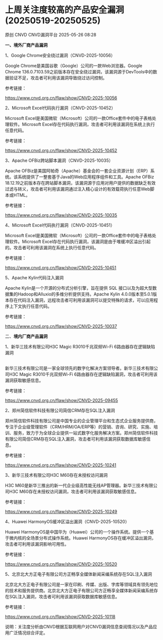 #  上周关注度较高的产品安全漏洞(20250519-20250525)   
原创 CNVD  CNVD漏洞平台   2025-05-26 08:28  
  
**一、境外厂商产品漏洞**  
  
1、Google Chrome安全绕过漏洞（CNVD-2025-10056）  
  
Google Chrome是美国谷歌（Google）公司的一款Web浏览器。Google Chrome 136.0.7103.59之前版本存在安全绕过漏洞，该漏洞源于DevTools中的数据验证不足，攻击者可利用该漏洞导致绕过访问控制。  
  
参考链接：  
  
https://www.cnvd.org.cn/flaw/show/CNVD-2025-10056  
  
2、Microsoft Excel代码执行漏洞（CNVD-2025-10452）  
  
Microsoft Excel是美国微软（Microsoft）公司的一款Office套件中的电子表格处理软件。Microsoft Excel存在代码执行漏洞，攻击者可利用该漏洞在系统上执行任意代码。  
  
参考链接：  
  
https://www.cnvd.org.cn/flaw/show/CNVD-2025-10452  
  
3、Apache OFBiz跨站脚本漏洞（CNVD-2025-10035）  
  
Apache OFBiz是美国阿帕奇（Apache）基金会的一套企业资源计划（ERP）系统。该系统提供了一整套基于Java的Web应用程序组件和工具。Apache OFBiz 18.12.19之前版本存在跨站脚本漏洞，该漏洞源于应用对用户提供的数据缺乏有效过滤与转义，攻击者可利用该漏洞通过注入精心设计的有效载荷执行任意Web脚本或HTML。  
  
参考链接：  
  
https://www.cnvd.org.cn/flaw/show/CNVD-2025-10035  
  
4、Microsoft Excel代码执行漏洞（CNVD-2025-10451）  
  
Microsoft Excel是美国微软（Microsoft）公司的一款Office套件中的电子表格处理软件。Microsoft Excel存在代码执行漏洞，该漏洞是由于堆缓冲区溢出引起的。攻击者可利用该漏洞在系统上执行任意代码。  
  
参考链接：  
  
https://www.cnvd.org.cn/flaw/show/CNVD-2025-10451  
  
5、Apache Kylin代码注入漏洞  
  
Apache Kylin是一个开源的分布式分析引擎，旨在提供 SQL 接口以及为超大型数据集的Hadoop和Alluxio的多维分析提供支持。Apache Kylin 4.0.0版本至5.0.1版本存在代码注入漏洞，远程攻击者可利用该漏洞可以提交特殊的请求，可以应用程序上下文执行任意代码。  
  
参考链接：  
  
https://www.cnvd.org.cn/flaw/show/CNVD-2025-10037  
  
二、**境内厂商产品漏洞**  
  
1、新华三技术有限公司H3C Magic R3010千兆双频Wi-Fi 6路由器存在逻辑缺陷漏洞  
  
‌  
新华三技术有限公司是一家全球领先的数字化解决方案领导者。新华三技术有限公司H3C Magic R3010千兆双频Wi-Fi 6路由器存在逻辑缺陷漏洞，攻击者可利用该漏洞获取敏感信息。  
  
参考链接：  
  
https://www.cnvd.org.cn/flaw/show/CNVD-2025-09455  
  
2、郑州简信软件科技有限公司简信CRM存在SQL注入漏洞  
  
郑州简信软件科技有限公司是中国专业的企业管理平台和生态式企业服务提供商，专注于企业级管理软件（CRM/HRM/OA/ERP等）的营销、咨询、研究、实施、培训、服务，致力于为全球企业提供一站式数字化服务解决方案。郑州简信软件科技有限公司简信CRM存在SQL注入漏洞，攻击者可利用该漏洞获取数据库敏感信息。  
  
参考链接：  
  
https://www.cnvd.org.cn/flaw/show/CNVD-2025-10241  
  
3、新华三技术有限公司H3C M60存在未授权访问漏洞  
  
H3C M60是新华三推出的新一代企业级高性能无线AP管理器。新华三技术有限公司H3C M60存在未授权访问漏洞，攻击者可利用该漏洞获取敏感信息。  
  
参考链接：  
  
https://www.cnvd.org.cn/flaw/show/CNVD-2025-10249  
  
4、Huawei HarmonyOS缓冲区溢出漏洞（CNVD-2025-10520）  
  
Huawei HarmonyOS是中国华为（Huawei）公司的一个操作系统。提供一个基于微内核的全场景分布式操作系统。Huawei HarmonyOS存在缓冲区溢出漏洞，攻击者可利用该漏洞影响可用性。  
  
参考链接：  
  
https://www.cnvd.org.cn/flaw/show/CNVD-2025-10520  
  
5、北京北大方正电子有限公司方正畅享全媒体新闻采编系统存在SQL注入漏洞  
  
北京北大方正电子有限公司是一家在印刷、传媒、出版、字库等领域具有领先地位的技术和服务提供商。北京北大方正电子有限公司方正畅享全媒体新闻采编系统存在SQL注入漏洞，攻击者可利用该漏洞获取数据库敏感信息。  
  
参考链接：  
  
https://www.cnvd.org.cn/flaw/show/CNVD-2025-10118  
  
  
  
说明：关注度分析由CNVD根据互联网用户对CNVD漏洞信息查阅情况以及产品应用广泛情况综合评定。  
  
  
